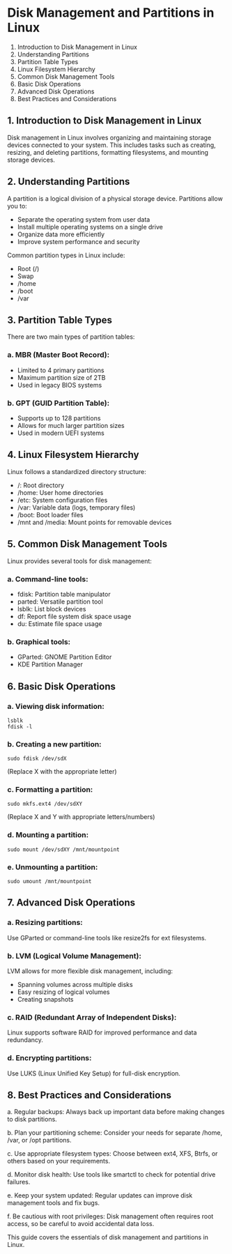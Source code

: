 # Disk Management and Partitions in Linux

1. Introduction to Disk Management in Linux
2. Understanding Partitions
3. Partition Table Types
4. Linux Filesystem Hierarchy
5. Common Disk Management Tools
6. Basic Disk Operations
7. Advanced Disk Operations
8. Best Practices and Considerations

## 1. Introduction to Disk Management in Linux

Disk management in Linux involves organizing and maintaining storage devices connected to your system. This includes tasks such as creating, resizing, and deleting partitions, formatting filesystems, and mounting storage devices.

## 2. Understanding Partitions

A partition is a logical division of a physical storage device. Partitions allow you to:
- Separate the operating system from user data
- Install multiple operating systems on a single drive
- Organize data more efficiently
- Improve system performance and security

Common partition types in Linux include:
- Root (/)
- Swap
- /home
- /boot
- /var

## 3. Partition Table Types

There are two main types of partition tables:

### a. MBR (Master Boot Record):
- Limited to 4 primary partitions
- Maximum partition size of 2TB
- Used in legacy BIOS systems

### b. GPT (GUID Partition Table):
- Supports up to 128 partitions
- Allows for much larger partition sizes
- Used in modern UEFI systems

## 4. Linux Filesystem Hierarchy

Linux follows a standardized directory structure:
- /: Root directory
- /home: User home directories
- /etc: System configuration files
- /var: Variable data (logs, temporary files)
- /boot: Boot loader files
- /mnt and /media: Mount points for removable devices

## 5. Common Disk Management Tools

Linux provides several tools for disk management:

### a. Command-line tools:
- fdisk: Partition table manipulator
- parted: Versatile partition tool
- lsblk: List block devices
- df: Report file system disk space usage
- du: Estimate file space usage

### b. Graphical tools:
- GParted: GNOME Partition Editor
- KDE Partition Manager

## 6. Basic Disk Operations

### a. Viewing disk information:
```
lsblk
fdisk -l
```

### b. Creating a new partition:
```
sudo fdisk /dev/sdX
```
(Replace X with the appropriate letter)

### c. Formatting a partition:
```
sudo mkfs.ext4 /dev/sdXY
```
(Replace X and Y with appropriate letters/numbers)

### d. Mounting a partition:
```
sudo mount /dev/sdXY /mnt/mountpoint
```

### e. Unmounting a partition:
```
sudo umount /mnt/mountpoint
```

## 7. Advanced Disk Operations

### a. Resizing partitions:
Use GParted or command-line tools like resize2fs for ext filesystems.

### b. LVM (Logical Volume Management):
LVM allows for more flexible disk management, including:
- Spanning volumes across multiple disks
- Easy resizing of logical volumes
- Creating snapshots

### c. RAID (Redundant Array of Independent Disks):
Linux supports software RAID for improved performance and data redundancy.

### d. Encrypting partitions:
Use LUKS (Linux Unified Key Setup) for full-disk encryption.

## 8. Best Practices and Considerations

a. Regular backups: Always back up important data before making changes to disk partitions.

b. Plan your partitioning scheme: Consider your needs for separate /home, /var, or /opt partitions.

c. Use appropriate filesystem types: Choose between ext4, XFS, Btrfs, or others based on your requirements.

d. Monitor disk health: Use tools like smartctl to check for potential drive failures.

e. Keep your system updated: Regular updates can improve disk management tools and fix bugs.

f. Be cautious with root privileges: Disk management often requires root access, so be careful to avoid accidental data loss.

This guide covers the essentials of disk management and partitions in Linux.
